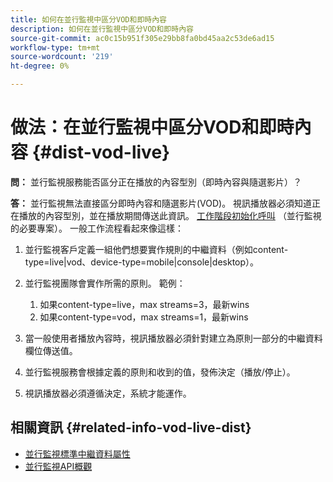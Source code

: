 ```yaml
---
title: 如何在並行監視中區分VOD和即時內容
description: 如何在並行監視中區分VOD和即時內容
source-git-commit: ac0c15b951f305e29bb8fa0bd45aa2c53de6ad15
workflow-type: tm+mt
source-wordcount: '219'
ht-degree: 0%

---
```



# 做法：在並行監視中區分VOD和即時內容 {#dist-vod-live}

**問：** 並行監視服務能否區分正在播放的內容型別（即時內容與隨選影片）？



**答：** 並行監視無法直接區分即時內容和隨選影片(VOD)。 視訊播放器必須知道正在播放的內容型別，並在播放期間傳送此資訊。 [工作階段初始化呼叫](/help/concurrency-monitoring/cm-api-overview.md#session-initial) （並行監視的必要專案）。 一般工作流程看起來像這樣：

1. 並行監視客戶定義一組他們想要實作規則的中繼資料（例如content-type=live|vod、device-type=mobile|console|desktop）。
1. 並行監視團隊會實作所需的原則。 範例：
   1. 如果content-type=live，max streams=3，最新wins
   1. 如果content-type=vod，max streams=1，最新wins

1. 當一般使用者播放內容時，視訊播放器必須針對建立為原則一部分的中繼資料欄位傳送值。

1. 並行監視服務會根據定義的原則和收到的值，發佈決定（播放/停止）。

1. 視訊播放器必須遵循決定，系統才能運作。



## 相關資訊 {#related-info-vod-live-dist}

* [並行監視標準中繼資料屬性](/help/concurrency-monitoring/standard-metadata-attributes.md)
* [並行監視API概觀](/help/concurrency-monitoring/cm-api-overview.md)
